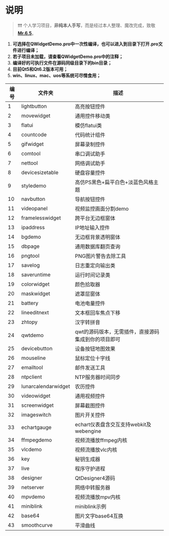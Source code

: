 # 说明

> ❗❗❗ 个人学习项目，**非纯本人手写**，而是经过本人整理、魔改完成，致敬 [**Mr.6.5**](https://github.com/feiyangqingyun)。

1. **可选择在QWidgetDemo.pro中一次性编译，也可以进入到目录下打开.pro文件进行编译；**
2. **若子项目未加载，请查看QWidgetDemo.pro中的注释；**
3. **编译好的可执行文件在源码同级目录下的bin目录；**
4. **目前Qt5和Qt6.2版本可用；**
5. **win、linux、mac、uos等系统可尽情食用；**

| 编号 | 文件夹              | 描述                                                |
| ---- | ------------------- | --------------------------------------------------- |
| 1    | lightbutton         | 高亮按钮控件                                        |
| 2    | movewidget          | 通用控件移动类                                      |
| 3    | flatui              | 模仿flatui类                                        |
| 4    | countcode           | 代码统计组件                                        |
| 5    | gifwidget           | 屏幕录制控件                                        |
| 6    | comtool             | 串口调试助手                                        |
| 7    | nettool             | 网络调试助手                                        |
| 8    | devicesizetable     | 硬盘容量控件                                        |
| 9    | styledemo           | 高仿PS黑色+扁平白色+淡蓝色风格主题                  |
| 10   | navbutton           | 导航按钮控件                                        |
| 11   | videopanel          | 视频监控画面分割demo                                |
| 12   | framelesswidget     | 跨平台无边框窗体                                    |
| 13   | ipaddress           | IP地址输入控件                                      |
| 14   | bgdemo              | 无边框背景透明窗体                                  |
| 15   | dbpage              | 通用数据库翻页查询                                  |
| 16   | pngtool             | PNG图片警告去除工具                                 |
| 17   | savelog             | 日志重定向输出类                                    |
| 18   | saveruntime         | 运行时间记录类                                      |
| 19   | colorwidget         | 颜色拾取器                                          |
| 20   | maskwidget          | 遮罩层窗体                                          |
| 21   | battery             | 电池电量控件                                        |
| 22   | lineeditnext        | 文本框回车焦点下移                                  |
| 23   | zhtopy              | 汉字转拼音                                          |
| 24   | qwtdemo             | qwt的源码版本，无需插件，直接源码集成到你的项目即可 |
| 25   | devicebutton        | 设备按钮地图效果                                    |
| 26   | mouseline           | 鼠标定位十字线                                      |
| 27   | emailtool           | 邮件发送工具                                        |
| 28   | ntpclient           | NTP服务器时间同步                                   |
| 29   | lunarcalendarwidget | 农历控件                                            |
| 30   | videowidget         | 通用视频控件                                        |
| 31   | screenwidget        | 屏幕截图控件                                        |
| 32   | imageswitch         | 图片开关控件                                        |
| 33   | echartgauge         | echart仪表盘含交互支持webkit及webengine             |
| 34   | ffmpegdemo          | 视频流播放ffmpeg内核                                |
| 35   | vlcdemo             | 视频流播放vlc内核                                   |
| 36   | key                 | 秘钥生成器                                          |
| 37   | live                | 程序守护进程                                        |
| 38   | designer            | QtDesigner4源码                                     |
| 39   | netserver           | 网络中转服务器                                      |
| 40   | mpvdemo             | 视频流播放mpv内核                                   |
| 41   | miniblink           | miniblink示例                                       |
| 42   | base64              | 图片文字base64互换                                  |
| 43   | smoothcurve         | 平滑曲线                                            |
